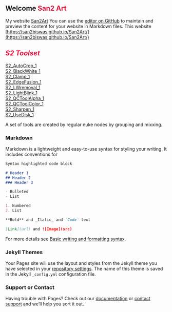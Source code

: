 ## Welcome <font color=crimson>San2 Art</font>

My website [San2Art](https://www.san2.co.in/)
You can use the [editor on GitHub](https://github.com/San2biswas/San2Art/edit/main/README.md) to maintain and preview the content for your website in Markdown files.
This website [https://san2biswas.github.io/San2Art/](https://san2biswas.github.io/San2Art/)



## **<font color=crimson>_S2 Toolset_</font>**



[S2_AutoCrop_1](https://github.com/San2biswas/San2Art/blob/main/S2_AutoCrop_1.nk)<br>
[S2_BlackWhite_1](https://github.com/San2biswas/San2Art/blob/main/S2_BlackWhite_1.nk)<br>
[S2_Clamp_1](https://github.com/San2biswas/San2Art/blob/main/S2_Clamp_1.nk)<br>
[S2_EdgeFusion_1](https://github.com/San2biswas/San2Art/blob/main/S2_EdgeFusion_1.nk)<br>
[S2_LWremoval_1](https://github.com/San2biswas/San2Art/blob/main/S2_LWremoval_1.nk)<br>
[S2_LightBlink_1](https://github.com/San2biswas/San2Art/blob/main/S2_LightBlink_1.nk)<br>
[S2_QCToolAlpha_1](https://github.com/San2biswas/San2Art/blob/main/S2_QCToolAlpha_1.nk)<br>
[S2_QCToolColor_1](https://github.com/San2biswas/San2Art/blob/main/S2_QCToolColor_1.nk)<br>
[S2_Sharpen_1](https://github.com/San2biswas/San2Art/blob/main/S2_Sharpen_1.nk)<br>
[S2_UseDisk_1](https://github.com/San2biswas/San2Art/blob/main/S2_UseDisk_1.nk)<br>



A set of tools are created by regular nuke nodes by grouping and mixxing.

### Markdown

Markdown is a lightweight and easy-to-use syntax for styling your writing. It includes conventions for

```markdown
Syntax highlighted code block

# Header 1
## Header 2
### Header 3

- Bulleted
- List

1. Numbered
2. List

**Bold** and _Italic_ and `Code` text

[Link](url) and ![Image](src)
```

For more details see [Basic writing and formatting syntax](https://docs.github.com/en/github/writing-on-github/getting-started-with-writing-and-formatting-on-github/basic-writing-and-formatting-syntax).

### Jekyll Themes

Your Pages site will use the layout and styles from the Jekyll theme you have selected in your [repository settings](https://github.com/San2biswas/San2Art/settings/pages). The name of this theme is saved in the Jekyll `_config.yml` configuration file.



### Support or Contact

Having trouble with Pages? Check out our [documentation](https://docs.github.com/categories/github-pages-basics/) or [contact support](https://support.github.com/contact) and we’ll help you sort it out.
